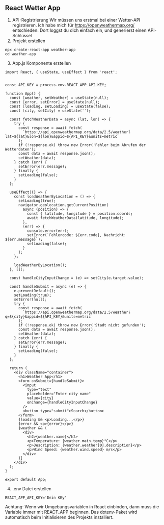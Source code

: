 ## React Wetter App
1. API-Registrierung
Wir müssen uns erstmal bei einer Wetter-API registrieren. Ich habe mich für https://openweathermap.org/ entschieden. Dort loggst du dich einfach ein, und generierst einen API-Schlüssel
2. Projekt erstellen
```
npx create-react-app weather-app
cd weather-app
```
3. App.js Komponente erstellen
```
import React, { useState, useEffect } from 'react';


const API_KEY = process.env.REACT_APP_API_KEY;

function App() {
  const [weather, setWeather] = useState(null);
  const [error, setError] = useState(null);
  const [loading, setLoading] = useState(false);
  const [city, setCity] = useState('');

  const fetchWeatherData = async (lat, lon) => {
    try {
      const response = await fetch(
        `https://api.openweathermap.org/data/2.5/weather?lat=${lat}&lon=${lon}&appid=${API_KEY}&units=metric`
      );
      if (!response.ok) throw new Error('Fehler beim Abrufen der Wetterdaten');
      const data = await response.json();
      setWeather(data);
    } catch (err) {
      setError(err.message);
    } finally {
      setLoading(false);
    }
  };

  useEffect(() => {
    const loadWeatherByLocation = () => {
      setLoading(true);
      navigator.geolocation.getCurrentPosition(
        async (position) => {
          const { latitude, longitude } = position.coords;
          await fetchWeatherData(latitude, longitude);
        },
        (err) => {
          console.error(err); 
          setError(`Fehlercode: ${err.code}, Nachricht: ${err.message}`);
          setLoading(false);
        }
      );
    };

    loadWeatherByLocation();
  }, []);

  const handleCityInputChange = (e) => setCity(e.target.value);

  const handleSubmit = async (e) => {
    e.preventDefault();
    setLoading(true);
    setError(null);
    try {
      const response = await fetch(
        `https://api.openweathermap.org/data/2.5/weather?q=${city}&appid=${API_KEY}&units=metric`
      );
      if (!response.ok) throw new Error('Stadt nicht gefunden');
      const data = await response.json();
      setWeather(data);
    } catch (err) {
      setError(err.message);
    } finally {
      setLoading(false);
    }
  };

  return (
    <div className="container">
      <h1>Weather App</h1>
      <form onSubmit={handleSubmit}>
        <input
          type="text"
          placeholder="Enter city name"
          value={city}
          onChange={handleCityInputChange}
        />
        <button type="submit">Search</button>
      </form>
      {loading && <p>Loading...</p>}
      {error && <p>{error}</p>}
      {weather && (
        <div>
          <h2>{weather.name}</h2>
          <p>Temperature: {weather.main.temp}°C</p>
          <p>Description: {weather.weather[0].description}</p>
          <p>Wind Speed: {weather.wind.speed} m/s</p>
        </div>
      )}
    </div>
  );
}

export default App;
```
4. .env Datei erstellen
```
REACT_APP_API_KEY='Dein KEy'
```
Achtung: Wenn wir Umgebungsvariablen in React einbinden, dann muss die Variable immer mit REACT_APP beginnen. Das dotenv-Paket wird automatisch beim Initialisieren des Projekts installiert.
